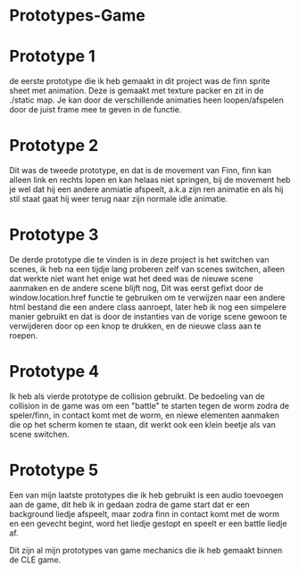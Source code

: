 # Prototypes-Game

# Prototype 1

de eerste prototype die ik heb gemaakt in dit project was de finn sprite sheet met animation. Deze is gemaakt met texture packer en zit in de ./static map. Je kan door de verschillende animaties heen loopen/afspelen door de juist frame mee te geven in de functie.

# Prototype 2

Dit was de tweede prototype, en dat is de movement van Finn, finn kan alleen link en rechts lopen en kan helaas niet springen, bij de movement heb je wel dat hij een andere anmiatie afspeelt, a.k.a zijn ren animatie en als hij stil staat gaat hij weer terug naar zijn normale idle animatie. 


# Prototype 3

De derde prototype die te vinden is in deze project is het switchen van scenes, ik heb na een tijdje lang proberen zelf van scenes switchen, alleen dat werkte niet want het enige wat het deed was de nieuwe scene aanmaken en de andere scene blijft nog, Dit was eerst gefixt door de window.location.href functie te gebruiken om te verwijzen naar een andere html bestand die een andere class aanroept, later heb ik nog een simpelere manier gebruikt en dat is door de instanties van de vorige scene gewoon te verwijderen door op een knop te drukken, en de nieuwe class aan te roepen.


# Prototype 4

Ik heb als vierde prototype de collision gebruikt. De bedoeling van de collision in de game was om een "battle" te starten tegen de worm zodra de speler/finn, in contact komt met de worm, en niewe elementen aanmaken die op het scherm komen te staan, dit werkt ook een klein beetje als van scene switchen.

# Prototype 5

Een van mijn laatste prototypes die ik heb gebruikt is een audio toevoegen aan de game, dit heb ik in gedaan zodra de game start dat er een background liedje afspeelt, maar zodra finn in contact komt met de worm en een gevecht begint, word het liedje gestopt en speelt er een battle liedje af.

Dit zijn al mijn prototypes van game mechanics die ik heb gemaakt binnen de CLE game.
